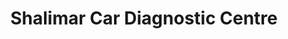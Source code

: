 ---
title: "Shalimar Car Diagnostic Centre"
url: /karachi/shalimar-car-diagnostic-centre/
shop: car repair
---